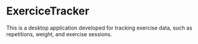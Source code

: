 # ExerciceTracker
This is a desktop application developed for tracking exercise data, such as repetitions, weight, and exercise sessions.
